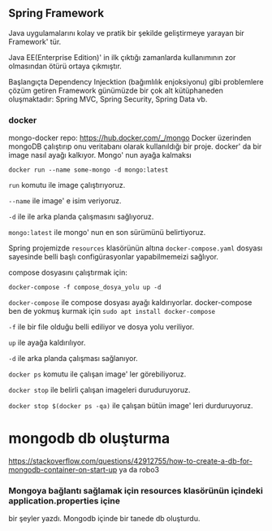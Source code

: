 ## Spring Framework
Java uygulamalarını kolay ve pratik bir şekilde geliştirmeye yarayan bir Framework' tür.

Java EE(Enterprise Edition)' in ilk çıktığı zamanlarda kullanımının zor olmasından ötürü ortaya çıkmıştır.

Başlangıçta Dependency Injecktion (bağımlılık enjoksiyonu) gibi problemlere çözüm getiren Framework günümüzde bir çok alt kütüphaneden oluşmaktadır: Spring MVC, Spring Security, Spring Data vb.

### docker
mongo-docker repo: https://hub.docker.com/_/mongo
Docker üzerinden mongoDB çalıştırıp onu veritabanı olarak kullanıldığı bir proje.
docker' da bir image nasıl ayağı kalkıyor. Mongo' nun ayağa kalmaksı

    docker run --name some-mongo -d mongo:latest

``run`` komutu ile image çalıştırıyoruz.

``--name`` ile image' e isim veriyoruz.

``-d`` ile ile arka planda çalışmasını sağlıyoruz.

``mongo:latest`` ile mongo' nun en son sürümünü belirtiyoruz.

Spring projemizde ``resources`` klasörünün altına ``docker-compose.yaml`` dosyası sayesinde belli başlı configürasyonlar yapabilmemeizi sağlıyor.

compose dosyasını çalıştırmak için:

    docker-compose -f compose_dosya_yolu up -d

``docker-compose`` ile compose dosyası ayağı kaldırıyorlar. docker-compose ben de yokmuş kurmak için ``sudo apt install docker-compose``

``-f`` ile bir file olduğu belli ediliyor ve dosya yolu veriliyor.

``up`` ile ayağa kaldırılıyor.

``-d`` ile arka planda çalışması sağlanıyor.

``docker ps`` komutu ile çalışan image' ler görebiliyoruz.

``docker stop`` ile belirli çalışan imageleri duruduruyoruz.

``docker stop $(docker ps -qa)`` ile çalışan bütün image' leri durduruyoruz.

# mongodb db oluşturma
https://stackoverflow.com/questions/42912755/how-to-create-a-db-for-mongodb-container-on-start-up
ya da robo3

### Mongoya bağlantı sağlamak için resources klasörünün içindeki application.properties içine
bir şeyler yazdı. Mongodb içinde bir tanede db oluşturdu.